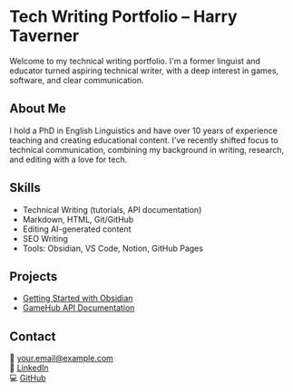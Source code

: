 # Tech Writing Portfolio – Harry Taverner

Welcome to my technical writing portfolio. I'm a former linguist and educator turned aspiring technical writer, with a deep interest in games, software, and clear communication.

## About Me

I hold a PhD in English Linguistics and have over 10 years of experience teaching and creating educational content. I’ve recently shifted focus to technical communication, combining my background in writing, research, and editing with a love for tech.

## Skills
- Technical Writing (tutorials, API documentation)
- Markdown, HTML, Git/GitHub
- Editing AI-generated content
- SEO Writing
- Tools: Obsidian, VS Code, Notion, GitHub Pages

## Projects
- [Getting Started with Obsidian](obsidian-tutorial.md)
- [GameHub API Documentation](gamehub-api.md)

## Contact
📧 your.email@example.com  
🔗 [LinkedIn](https://linkedin.com/in/yourprofile)  
💻 [GitHub](https://github.com/yourusername)
